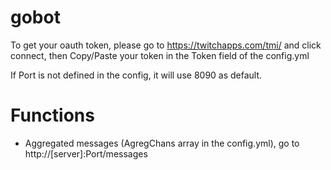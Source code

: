 # gobot
To get your oauth token, please go to https://twitchapps.com/tmi/ and click connect, then Copy/Paste your token in the Token field of the config.yml

If Port is not defined in the config, it will use 8090 as default.

# Functions
* Aggregated messages (AgregChans array in the config.yml), go to http://[server]:Port/messages